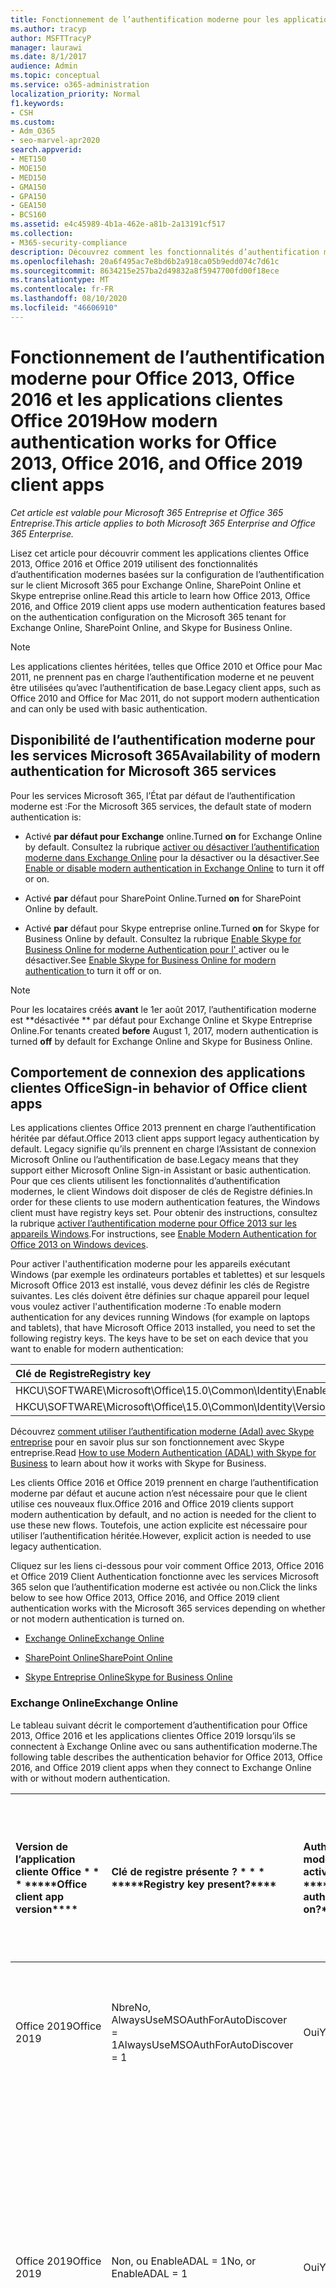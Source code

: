 ```yaml
---
title: Fonctionnement de l’authentification moderne pour les applications clientes Office 2013 et Office 2016
ms.author: tracyp
author: MSFTTracyP
manager: laurawi
ms.date: 8/1/2017
audience: Admin
ms.topic: conceptual
ms.service: o365-administration
localization_priority: Normal
f1.keywords:
- CSH
ms.custom:
- Adm_O365
- seo-marvel-apr2020
search.appverid:
- MET150
- MOE150
- MED150
- GMA150
- GPA150
- GEA150
- BCS160
ms.assetid: e4c45989-4b1a-462e-a81b-2a13191cf517
ms.collection:
- M365-security-compliance
description: Découvrez comment les fonctionnalités d’authentification moderne Microsoft 365 fonctionnent différemment pour les applications clientes Office 2013 et 2016.
ms.openlocfilehash: 20a6f495ac7e8bd6b2a918ca05b9edd074c7d61c
ms.sourcegitcommit: 8634215e257ba2d49832a8f5947700fd00f18ece
ms.translationtype: MT
ms.contentlocale: fr-FR
ms.lasthandoff: 08/10/2020
ms.locfileid: "46606910"
---
```

# <a name="how-modern-authentication-works-for-office-2013-office-2016-and-office-2019-client-apps"></a><span data-ttu-id="c8784-103">Fonctionnement de l’authentification moderne pour Office 2013, Office 2016 et les applications clientes Office 2019</span><span class="sxs-lookup"><span data-stu-id="c8784-103">How modern authentication works for Office 2013, Office 2016, and Office 2019 client apps</span></span>

<span data-ttu-id="c8784-104">*Cet article est valable pour Microsoft 365 Entreprise et Office 365 Entreprise.*</span><span class="sxs-lookup"><span data-stu-id="c8784-104">*This article applies to both Microsoft 365 Enterprise and Office 365 Enterprise.*</span></span>

<span data-ttu-id="c8784-105">Lisez cet article pour découvrir comment les applications clientes Office 2013, Office 2016 et Office 2019 utilisent des fonctionnalités d’authentification modernes basées sur la configuration de l’authentification sur le client Microsoft 365 pour Exchange Online, SharePoint Online et Skype entreprise online.</span><span class="sxs-lookup"><span data-stu-id="c8784-105">Read this article to learn how Office 2013, Office 2016, and Office 2019 client apps use modern authentication features based on the authentication configuration on the Microsoft 365 tenant for Exchange Online, SharePoint Online, and Skype for Business Online.</span></span>

> [!NOTE]
> <span data-ttu-id="c8784-106">Les applications clientes héritées, telles que Office 2010 et Office pour Mac 2011, ne prennent pas en charge l’authentification moderne et ne peuvent être utilisées qu’avec l’authentification de base.</span><span class="sxs-lookup"><span data-stu-id="c8784-106">Legacy client apps, such as Office 2010 and Office for Mac 2011, do not support modern authentication and can only be used with basic authentication.</span></span>

## <a name="availability-of-modern-authentication-for-microsoft-365-services"></a><span data-ttu-id="c8784-107">Disponibilité de l’authentification moderne pour les services Microsoft 365</span><span class="sxs-lookup"><span data-stu-id="c8784-107">Availability of modern authentication for Microsoft 365 services</span></span>

<span data-ttu-id="c8784-108">Pour les services Microsoft 365, l’État par défaut de l’authentification moderne est :</span><span class="sxs-lookup"><span data-stu-id="c8784-108">For the Microsoft 365 services, the default state of modern authentication is:</span></span>
  
- <span data-ttu-id="c8784-109">Activé **par défaut pour Exchange** online.</span><span class="sxs-lookup"><span data-stu-id="c8784-109">Turned **on** for Exchange Online by default.</span></span> <span data-ttu-id="c8784-110">Consultez la rubrique [activer ou désactiver l’authentification moderne dans Exchange Online](https://support.office.com/article/58018196-f918-49cd-8238-56f57f38d662) pour la désactiver ou la désactiver.</span><span class="sxs-lookup"><span data-stu-id="c8784-110">See [Enable or disable modern authentication in Exchange Online](https://support.office.com/article/58018196-f918-49cd-8238-56f57f38d662) to turn it off or on.</span></span> 
    
- <span data-ttu-id="c8784-111">Activé **par** défaut pour SharePoint Online.</span><span class="sxs-lookup"><span data-stu-id="c8784-111">Turned **on** for SharePoint Online by default.</span></span> 
    
- <span data-ttu-id="c8784-112">Activé **par** défaut pour Skype entreprise online.</span><span class="sxs-lookup"><span data-stu-id="c8784-112">Turned **on** for Skype for Business Online by default.</span></span> <span data-ttu-id="c8784-113">Consultez la rubrique [Enable Skype for Business Online for moderne Authentication pour l' ](https://social.technet.microsoft.com/wiki/contents/articles/34339.skype-for-business-online-enable-your-tenant-for-modern-authentication.aspx)activer ou le désactiver.</span><span class="sxs-lookup"><span data-stu-id="c8784-113">See [Enable Skype for Business Online for modern authentication ](https://social.technet.microsoft.com/wiki/contents/articles/34339.skype-for-business-online-enable-your-tenant-for-modern-authentication.aspx)to turn it off or on.</span></span>

> [!NOTE]
> <span data-ttu-id="c8784-114">Pour les locataires créés **avant** le 1er août 2017, l’authentification moderne est \*\*désactivée \*\* par défaut pour Exchange Online et Skype Entreprise Online.</span><span class="sxs-lookup"><span data-stu-id="c8784-114">For tenants created **before** August 1, 2017, modern authentication is turned **off** by default for Exchange Online and Skype for Business Online.</span></span>
    
## <a name="sign-in-behavior-of-office-client-apps"></a><span data-ttu-id="c8784-115">Comportement de connexion des applications clientes Office</span><span class="sxs-lookup"><span data-stu-id="c8784-115">Sign-in behavior of Office client apps</span></span>

<span data-ttu-id="c8784-116">Les applications clientes Office 2013 prennent en charge l’authentification héritée par défaut.</span><span class="sxs-lookup"><span data-stu-id="c8784-116">Office 2013 client apps support legacy authentication by default.</span></span> <span data-ttu-id="c8784-117">Legacy signifie qu’ils prennent en charge l’Assistant de connexion Microsoft Online ou l’authentification de base.</span><span class="sxs-lookup"><span data-stu-id="c8784-117">Legacy means that they support either Microsoft Online Sign-in Assistant or basic authentication.</span></span> <span data-ttu-id="c8784-118">Pour que ces clients utilisent les fonctionnalités d’authentification modernes, le client Windows doit disposer de clés de Registre définies.</span><span class="sxs-lookup"><span data-stu-id="c8784-118">In order for these clients to use modern authentication features, the Windows client must have registry keys set.</span></span> <span data-ttu-id="c8784-119">Pour obtenir des instructions, consultez la rubrique [activer l’authentification moderne pour Office 2013 sur les appareils Windows](https://support.office.com/article/7dc1c01a-090f-4971-9677-f1b192d6c910).</span><span class="sxs-lookup"><span data-stu-id="c8784-119">For instructions, see [Enable Modern Authentication for Office 2013 on Windows devices](https://support.office.com/article/7dc1c01a-090f-4971-9677-f1b192d6c910).</span></span>

<span data-ttu-id="c8784-p104">Pour activer l'authentification moderne pour les appareils exécutant Windows (par exemple les ordinateurs portables et tablettes) et sur lesquels Microsoft Office 2013 est installé, vous devez définir les clés de Registre suivantes. Les clés doivent être définies sur chaque appareil pour lequel vous voulez activer l'authentification moderne :</span><span class="sxs-lookup"><span data-stu-id="c8784-p104">To enable modern authentication for any devices running Windows (for example on laptops and tablets), that have Microsoft Office 2013 installed, you need to set the following registry keys. The keys have to be set on each device that you want to enable for modern authentication:</span></span>
  
|<span data-ttu-id="c8784-122">**Clé de Registre**</span><span class="sxs-lookup"><span data-stu-id="c8784-122">**Registry key**</span></span>|<span data-ttu-id="c8784-123">**Type**</span><span class="sxs-lookup"><span data-stu-id="c8784-123">**Type**</span></span>|<span data-ttu-id="c8784-124">**Valeur**</span><span class="sxs-lookup"><span data-stu-id="c8784-124">**Value**</span></span> |
|:-------|:------:|--------:|
|<span data-ttu-id="c8784-125">HKCU\SOFTWARE\Microsoft\Office\15.0\Common\Identity\EnableADAL</span><span class="sxs-lookup"><span data-stu-id="c8784-125">HKCU\SOFTWARE\Microsoft\Office\15.0\Common\Identity\EnableADAL</span></span>  |<span data-ttu-id="c8784-126">REG_DWORD</span><span class="sxs-lookup"><span data-stu-id="c8784-126">REG_DWORD</span></span>  |<span data-ttu-id="c8784-127">0,1</span><span class="sxs-lookup"><span data-stu-id="c8784-127">1</span></span>  |
|<span data-ttu-id="c8784-128">HKCU\SOFTWARE\Microsoft\Office\15.0\Common\Identity\Version</span><span class="sxs-lookup"><span data-stu-id="c8784-128">HKCU\SOFTWARE\Microsoft\Office\15.0\Common\Identity\Version</span></span> |<span data-ttu-id="c8784-129">REG_DWORD</span><span class="sxs-lookup"><span data-stu-id="c8784-129">REG_DWORD</span></span> |<span data-ttu-id="c8784-130">0,1</span><span class="sxs-lookup"><span data-stu-id="c8784-130">1</span></span> |
  
<span data-ttu-id="c8784-131">Découvrez [comment utiliser l’authentification moderne (Adal) avec Skype entreprise](https://go.microsoft.com/fwlink/p/?LinkId=785431) pour en savoir plus sur son fonctionnement avec Skype entreprise.</span><span class="sxs-lookup"><span data-stu-id="c8784-131">Read [How to use Modern Authentication (ADAL) with Skype for Business](https://go.microsoft.com/fwlink/p/?LinkId=785431) to learn about how it works with Skype for Business.</span></span> 
  
<span data-ttu-id="c8784-132">Les clients Office 2016 et Office 2019 prennent en charge l’authentification moderne par défaut et aucune action n’est nécessaire pour que le client utilise ces nouveaux flux.</span><span class="sxs-lookup"><span data-stu-id="c8784-132">Office 2016 and Office 2019 clients support modern authentication by default, and no action is needed for the client to use these new flows.</span></span> <span data-ttu-id="c8784-133">Toutefois, une action explicite est nécessaire pour utiliser l’authentification héritée.</span><span class="sxs-lookup"><span data-stu-id="c8784-133">However, explicit action is needed to use legacy authentication.</span></span>
  
<span data-ttu-id="c8784-134">Cliquez sur les liens ci-dessous pour voir comment Office 2013, Office 2016 et Office 2019 Client Authentication fonctionne avec les services Microsoft 365 selon que l’authentification moderne est activée ou non.</span><span class="sxs-lookup"><span data-stu-id="c8784-134">Click the links below to see how Office 2013, Office 2016, and Office 2019 client authentication works with the Microsoft 365 services depending on whether or not modern authentication is turned on.</span></span>
  
- [<span data-ttu-id="c8784-135">Exchange Online</span><span class="sxs-lookup"><span data-stu-id="c8784-135">Exchange Online</span></span>](modern-auth-for-office-2013-and-2016.md#BK_EchangeOnline)
    
- [<span data-ttu-id="c8784-136">SharePoint Online</span><span class="sxs-lookup"><span data-stu-id="c8784-136">SharePoint Online</span></span>](modern-auth-for-office-2013-and-2016.md#BK_SharePointOnline)
    
- [<span data-ttu-id="c8784-137">Skype Entreprise Online</span><span class="sxs-lookup"><span data-stu-id="c8784-137">Skype for Business Online</span></span>](modern-auth-for-office-2013-and-2016.md#BK_SFBO)
    
<span data-ttu-id="c8784-138"><a name="BK_EchangeOnline"> </a></span><span class="sxs-lookup"><span data-stu-id="c8784-138"><a name="BK_EchangeOnline"> </a></span></span>
### <a name="exchange-online"></a><span data-ttu-id="c8784-139">Exchange Online</span><span class="sxs-lookup"><span data-stu-id="c8784-139">Exchange Online</span></span>

<span data-ttu-id="c8784-140">Le tableau suivant décrit le comportement d’authentification pour Office 2013, Office 2016 et les applications clientes Office 2019 lorsqu’ils se connectent à Exchange Online avec ou sans authentification moderne.</span><span class="sxs-lookup"><span data-stu-id="c8784-140">The following table describes the authentication behavior for Office 2013, Office 2016, and Office 2019 client apps when they connect to Exchange Online with or without modern authentication.</span></span>
  
|<span data-ttu-id="c8784-141">Version de l’application cliente Office \* \* \* \*</span><span class="sxs-lookup"><span data-stu-id="c8784-141">\*\*\*\*Office client app version\*\*\*\*</span></span>|<span data-ttu-id="c8784-142">Clé de registre présente ? \* \* \* \*</span><span class="sxs-lookup"><span data-stu-id="c8784-142">\*\*\*\*Registry key present?\*\*\*\*</span></span>|<span data-ttu-id="c8784-143">Authentification moderne activée ? \* \* \* \*</span><span class="sxs-lookup"><span data-stu-id="c8784-143">\*\*\*\*Modern authentication on?\*\*\*\*</span></span>|<span data-ttu-id="c8784-144">Comportement d’authentification avec l’authentification moderne activée pour le client (par défaut) \* \* \* \*</span><span class="sxs-lookup"><span data-stu-id="c8784-144">\*\*\*\*Authentication behavior with modern authentication turned on for the tenant (default)\*\*\*\*</span></span>|<span data-ttu-id="c8784-145">Comportement d’authentification avec l’authentification moderne désactivée pour le client \* \* \* \*</span><span class="sxs-lookup"><span data-stu-id="c8784-145">\*\*\*\*Authentication behavior with modern authentication turned off for the tenant\*\*\*\*</span></span>|
|:-----|:-----|:-----|:-----|:-----|
|<span data-ttu-id="c8784-146">Office 2019</span><span class="sxs-lookup"><span data-stu-id="c8784-146">Office 2019</span></span>  <br/> |<span data-ttu-id="c8784-147">Nbre</span><span class="sxs-lookup"><span data-stu-id="c8784-147">No,</span></span> <br> <span data-ttu-id="c8784-148">AlwaysUseMSOAuthForAutoDiscover = 1</span><span class="sxs-lookup"><span data-stu-id="c8784-148">AlwaysUseMSOAuthForAutoDiscover = 1</span></span> <br/> |<span data-ttu-id="c8784-149">Oui</span><span class="sxs-lookup"><span data-stu-id="c8784-149">Yes</span></span>  <br/> |<span data-ttu-id="c8784-150">Force l’authentification moderne sur Outlook 2013, 2016 ou 2019.</span><span class="sxs-lookup"><span data-stu-id="c8784-150">Forces modern authentication on Outlook 2013, 2016, or 2019.</span></span> <br/> [<span data-ttu-id="c8784-151">Plus d’informations</span><span class="sxs-lookup"><span data-stu-id="c8784-151">More info</span></span>](https://support.microsoft.com/help/3126599/outlook-prompts-for-password-when-modern-authentication-is-enabled)|<span data-ttu-id="c8784-152">Force l’authentification moderne dans le client Outlook.</span><span class="sxs-lookup"><span data-stu-id="c8784-152">Forces modern authentication within the Outlook client.</span></span><br/> |
|<span data-ttu-id="c8784-153">Office 2019</span><span class="sxs-lookup"><span data-stu-id="c8784-153">Office 2019</span></span>  <br/> |<span data-ttu-id="c8784-154">Non, ou EnableADAL = 1</span><span class="sxs-lookup"><span data-stu-id="c8784-154">No, or EnableADAL = 1</span></span>  <br/> |<span data-ttu-id="c8784-155">Oui</span><span class="sxs-lookup"><span data-stu-id="c8784-155">Yes</span></span>  <br/> |<span data-ttu-id="c8784-156">L’authentification moderne est tentée en premier.</span><span class="sxs-lookup"><span data-stu-id="c8784-156">Modern authentication is attempted first.</span></span> <span data-ttu-id="c8784-157">Si le serveur refuse une connexion d’authentification moderne, l’authentification de base est alors utilisée.</span><span class="sxs-lookup"><span data-stu-id="c8784-157">If the server refuses a modern authentication connection, then basic authentication is used.</span></span> <span data-ttu-id="c8784-158">Le serveur refuse l’authentification moderne lorsque le client n’est pas activé.</span><span class="sxs-lookup"><span data-stu-id="c8784-158">Server refuses modern authentication when the tenant is not enabled.</span></span>  <br/> |<span data-ttu-id="c8784-159">L’authentification moderne est tentée en premier.</span><span class="sxs-lookup"><span data-stu-id="c8784-159">Modern authentication is attempted first.</span></span> <span data-ttu-id="c8784-160">Si le serveur refuse une connexion d’authentification moderne, l’authentification de base est alors utilisée.</span><span class="sxs-lookup"><span data-stu-id="c8784-160">If the server refuses a modern authentication connection, then basic authentication is used.</span></span> <span data-ttu-id="c8784-161">Le serveur refuse l’authentification moderne lorsque le client n’est pas activé.</span><span class="sxs-lookup"><span data-stu-id="c8784-161">Server refuses modern authentication when the tenant is not enabled.</span></span>  <br/> |
|<span data-ttu-id="c8784-162">Office 2019</span><span class="sxs-lookup"><span data-stu-id="c8784-162">Office 2019</span></span>  <br/> |<span data-ttu-id="c8784-163">Oui, EnableADAL = 1</span><span class="sxs-lookup"><span data-stu-id="c8784-163">Yes, EnableADAL = 1</span></span>  <br/> |<span data-ttu-id="c8784-164">Oui</span><span class="sxs-lookup"><span data-stu-id="c8784-164">Yes</span></span>  <br/> |<span data-ttu-id="c8784-165">L’authentification moderne est tentée en premier.</span><span class="sxs-lookup"><span data-stu-id="c8784-165">Modern authentication is attempted first.</span></span> <span data-ttu-id="c8784-166">Si le serveur refuse une connexion d’authentification moderne, l’authentification de base est alors utilisée.</span><span class="sxs-lookup"><span data-stu-id="c8784-166">If the server refuses a modern authentication connection, then basic authentication is used.</span></span> <span data-ttu-id="c8784-167">Le serveur refuse l’authentification moderne lorsque le client n’est pas activé.</span><span class="sxs-lookup"><span data-stu-id="c8784-167">Server refuses modern authentication when the tenant is not enabled.</span></span>  <br/> |<span data-ttu-id="c8784-168">L’authentification moderne est tentée en premier.</span><span class="sxs-lookup"><span data-stu-id="c8784-168">Modern authentication is attempted first.</span></span> <span data-ttu-id="c8784-169">Si le serveur refuse une connexion d’authentification moderne, l’authentification de base est alors utilisée.</span><span class="sxs-lookup"><span data-stu-id="c8784-169">If the server refuses a modern authentication connection, then basic authentication is used.</span></span> <span data-ttu-id="c8784-170">Le serveur refuse l’authentification moderne lorsque le client n’est pas activé.</span><span class="sxs-lookup"><span data-stu-id="c8784-170">Server refuses modern authentication when the tenant is not enabled.</span></span>  <br/> |
|<span data-ttu-id="c8784-171">Office 2019</span><span class="sxs-lookup"><span data-stu-id="c8784-171">Office 2019</span></span>  <br/> |<span data-ttu-id="c8784-172">Oui, EnableADAL = 0</span><span class="sxs-lookup"><span data-stu-id="c8784-172">Yes, EnableADAL=0</span></span>  <br/> |<span data-ttu-id="c8784-173">Non</span><span class="sxs-lookup"><span data-stu-id="c8784-173">No</span></span>  <br/> |<span data-ttu-id="c8784-174">Authentification de base</span><span class="sxs-lookup"><span data-stu-id="c8784-174">Basic authentication</span></span>  <br/> |<span data-ttu-id="c8784-175">Authentification de base</span><span class="sxs-lookup"><span data-stu-id="c8784-175">Basic authentication</span></span>  <br/> |
|<span data-ttu-id="c8784-176">Office 2016</span><span class="sxs-lookup"><span data-stu-id="c8784-176">Office 2016</span></span>  <br/> |<span data-ttu-id="c8784-177">Nbre</span><span class="sxs-lookup"><span data-stu-id="c8784-177">No,</span></span> <br> <span data-ttu-id="c8784-178">AlwaysUseMSOAuthForAutoDiscover = 1</span><span class="sxs-lookup"><span data-stu-id="c8784-178">AlwaysUseMSOAuthForAutoDiscover = 1</span></span> <br/> |<span data-ttu-id="c8784-179">Oui</span><span class="sxs-lookup"><span data-stu-id="c8784-179">Yes</span></span>  <br/> |<span data-ttu-id="c8784-180">Force l’authentification moderne sur 2013, 2016 ou 2019.</span><span class="sxs-lookup"><span data-stu-id="c8784-180">Forces modern authentication on 2013, 2016, or 2019.</span></span> <br/> [<span data-ttu-id="c8784-181">Plus d’informations</span><span class="sxs-lookup"><span data-stu-id="c8784-181">More info</span></span>](https://support.microsoft.com/help/3126599/outlook-prompts-for-password-when-modern-authentication-is-enabled)|<span data-ttu-id="c8784-182">Force l’authentification moderne dans le client Outlook.</span><span class="sxs-lookup"><span data-stu-id="c8784-182">Forces modern authentication within the Outlook client.</span></span><br/> |
|<span data-ttu-id="c8784-183">Office 2016</span><span class="sxs-lookup"><span data-stu-id="c8784-183">Office 2016</span></span>  <br/> |<span data-ttu-id="c8784-184">Non, ou EnableADAL = 1</span><span class="sxs-lookup"><span data-stu-id="c8784-184">No, or EnableADAL = 1</span></span>  <br/> |<span data-ttu-id="c8784-185">Oui</span><span class="sxs-lookup"><span data-stu-id="c8784-185">Yes</span></span>  <br/> |<span data-ttu-id="c8784-186">L’authentification moderne est tentée en premier.</span><span class="sxs-lookup"><span data-stu-id="c8784-186">Modern authentication is attempted first.</span></span> <span data-ttu-id="c8784-187">Si le serveur refuse une connexion d’authentification moderne, l’authentification de base est alors utilisée.</span><span class="sxs-lookup"><span data-stu-id="c8784-187">If the server refuses a modern authentication connection, then basic authentication is used.</span></span> <span data-ttu-id="c8784-188">Le serveur refuse l’authentification moderne lorsque le client n’est pas activé.</span><span class="sxs-lookup"><span data-stu-id="c8784-188">Server refuses modern authentication when the tenant is not enabled.</span></span>  <br/> |<span data-ttu-id="c8784-189">L’authentification moderne est tentée en premier.</span><span class="sxs-lookup"><span data-stu-id="c8784-189">Modern authentication is attempted first.</span></span> <span data-ttu-id="c8784-190">Si le serveur refuse une connexion d’authentification moderne, l’authentification de base est alors utilisée.</span><span class="sxs-lookup"><span data-stu-id="c8784-190">If the server refuses a modern authentication connection, then basic authentication is used.</span></span> <span data-ttu-id="c8784-191">Le serveur refuse l’authentification moderne lorsque le client n’est pas activé.</span><span class="sxs-lookup"><span data-stu-id="c8784-191">Server refuses modern authentication when the tenant is not enabled.</span></span>  <br/> |
|<span data-ttu-id="c8784-192">Office 2016</span><span class="sxs-lookup"><span data-stu-id="c8784-192">Office 2016</span></span>  <br/> |<span data-ttu-id="c8784-193">Oui, EnableADAL = 1</span><span class="sxs-lookup"><span data-stu-id="c8784-193">Yes, EnableADAL = 1</span></span>  <br/> |<span data-ttu-id="c8784-194">Oui</span><span class="sxs-lookup"><span data-stu-id="c8784-194">Yes</span></span>  <br/> |<span data-ttu-id="c8784-195">L’authentification moderne est tentée en premier.</span><span class="sxs-lookup"><span data-stu-id="c8784-195">Modern authentication is attempted first.</span></span> <span data-ttu-id="c8784-196">Si le serveur refuse une connexion d’authentification moderne, l’authentification de base est alors utilisée.</span><span class="sxs-lookup"><span data-stu-id="c8784-196">If the server refuses a modern authentication connection, then basic authentication is used.</span></span> <span data-ttu-id="c8784-197">Le serveur refuse l’authentification moderne lorsque le client n’est pas activé.</span><span class="sxs-lookup"><span data-stu-id="c8784-197">Server refuses modern authentication when the tenant is not enabled.</span></span>  <br/> |<span data-ttu-id="c8784-198">L’authentification moderne est tentée en premier.</span><span class="sxs-lookup"><span data-stu-id="c8784-198">Modern authentication is attempted first.</span></span> <span data-ttu-id="c8784-199">Si le serveur refuse une connexion d’authentification moderne, l’authentification de base est alors utilisée.</span><span class="sxs-lookup"><span data-stu-id="c8784-199">If the server refuses a modern authentication connection, then basic authentication is used.</span></span> <span data-ttu-id="c8784-200">Le serveur refuse l’authentification moderne lorsque le client n’est pas activé.</span><span class="sxs-lookup"><span data-stu-id="c8784-200">Server refuses modern authentication when the tenant is not enabled.</span></span>  <br/> |
|<span data-ttu-id="c8784-201">Office 2016</span><span class="sxs-lookup"><span data-stu-id="c8784-201">Office 2016</span></span>  <br/> |<span data-ttu-id="c8784-202">Oui, EnableADAL = 0</span><span class="sxs-lookup"><span data-stu-id="c8784-202">Yes, EnableADAL=0</span></span>  <br/> |<span data-ttu-id="c8784-203">Non</span><span class="sxs-lookup"><span data-stu-id="c8784-203">No</span></span>  <br/> |<span data-ttu-id="c8784-204">Authentification de base</span><span class="sxs-lookup"><span data-stu-id="c8784-204">Basic authentication</span></span>  <br/> |<span data-ttu-id="c8784-205">Authentification de base</span><span class="sxs-lookup"><span data-stu-id="c8784-205">Basic authentication</span></span>  <br/> |
|<span data-ttu-id="c8784-206">Office 2013</span><span class="sxs-lookup"><span data-stu-id="c8784-206">Office 2013</span></span>  <br/> |<span data-ttu-id="c8784-207">Non</span><span class="sxs-lookup"><span data-stu-id="c8784-207">No</span></span>  <br/> |<span data-ttu-id="c8784-208">Non</span><span class="sxs-lookup"><span data-stu-id="c8784-208">No</span></span>  <br/> |<span data-ttu-id="c8784-209">Authentification de base</span><span class="sxs-lookup"><span data-stu-id="c8784-209">Basic authentication</span></span>  <br/> |<span data-ttu-id="c8784-210">Authentification de base</span><span class="sxs-lookup"><span data-stu-id="c8784-210">Basic authentication</span></span>  <br/> |
|<span data-ttu-id="c8784-211">Office 2013</span><span class="sxs-lookup"><span data-stu-id="c8784-211">Office 2013</span></span>  <br/> |<span data-ttu-id="c8784-212">Oui, EnableADAL = 1</span><span class="sxs-lookup"><span data-stu-id="c8784-212">Yes, EnableADAL = 1</span></span>  <br/> |<span data-ttu-id="c8784-213">Oui</span><span class="sxs-lookup"><span data-stu-id="c8784-213">Yes</span></span>  <br/> |<span data-ttu-id="c8784-214">L’authentification moderne est tentée en premier.</span><span class="sxs-lookup"><span data-stu-id="c8784-214">Modern authentication is attempted first.</span></span> <span data-ttu-id="c8784-215">Si le serveur refuse une connexion d’authentification moderne, l’authentification de base est alors utilisée.</span><span class="sxs-lookup"><span data-stu-id="c8784-215">If the server refuses a modern authentication connection, then basic authentication is used.</span></span> <span data-ttu-id="c8784-216">Le serveur refuse l’authentification moderne lorsque le client n’est pas activé.</span><span class="sxs-lookup"><span data-stu-id="c8784-216">Server refuses modern authentication when the tenant is not enabled.</span></span>  <br/> |<span data-ttu-id="c8784-217">L’authentification moderne est tentée en premier.</span><span class="sxs-lookup"><span data-stu-id="c8784-217">Modern authentication is attempted first.</span></span> <span data-ttu-id="c8784-218">Si le serveur refuse une connexion d’authentification moderne, l’authentification de base est alors utilisée.</span><span class="sxs-lookup"><span data-stu-id="c8784-218">If the server refuses a modern authentication connection, then basic authentication is used.</span></span> <span data-ttu-id="c8784-219">Le serveur refuse l’authentification moderne lorsque le client n’est pas activé.</span><span class="sxs-lookup"><span data-stu-id="c8784-219">Server refuses modern authentication when the tenant is not enabled.</span></span>  <br/> |
   
<span data-ttu-id="c8784-220"><a name="BK_SharePointOnline"> </a></span><span class="sxs-lookup"><span data-stu-id="c8784-220"><a name="BK_SharePointOnline"> </a></span></span>
### <a name="sharepoint-online"></a><span data-ttu-id="c8784-221">SharePoint Online</span><span class="sxs-lookup"><span data-stu-id="c8784-221">SharePoint Online</span></span>

<span data-ttu-id="c8784-222">Le tableau suivant décrit le comportement d’authentification pour Office 2013, Office 2016 et les applications clientes Office 2019 lorsqu’ils se connectent à SharePoint Online avec ou sans authentification moderne.</span><span class="sxs-lookup"><span data-stu-id="c8784-222">The following table describes the authentication behavior for Office 2013, Office 2016, and Office 2019 client apps when they connect to SharePoint Online with or without modern authentication.</span></span>
  
|<span data-ttu-id="c8784-223">Version de l’application cliente Office \* \* \* \*</span><span class="sxs-lookup"><span data-stu-id="c8784-223">\*\*\*\*Office client app version\*\*\*\*</span></span>|<span data-ttu-id="c8784-224">Clé de registre présente ? \* \* \* \*</span><span class="sxs-lookup"><span data-stu-id="c8784-224">\*\*\*\*Registry key present?\*\*\*\*</span></span>|<span data-ttu-id="c8784-225">Authentification moderne activée ? \* \* \* \*</span><span class="sxs-lookup"><span data-stu-id="c8784-225">\*\*\*\*Modern authentication on?\*\*\*\*</span></span>|<span data-ttu-id="c8784-226">Comportement d’authentification avec l’authentification moderne activée pour le client (par défaut) \* \* \* \*</span><span class="sxs-lookup"><span data-stu-id="c8784-226">\*\*\*\*Authentication behavior with modern authentication turned on for the tenant (default)\*\*\*\*</span></span>|<span data-ttu-id="c8784-227">Comportement d’authentification avec l’authentification moderne désactivée pour le client \* \* \* \*</span><span class="sxs-lookup"><span data-stu-id="c8784-227">\*\*\*\*Authentication behavior with modern authentication turned off for the tenant\*\*\*\*</span></span>|
|:-----|:-----|:-----|:-----|:-----|
|<span data-ttu-id="c8784-228">Office 2019</span><span class="sxs-lookup"><span data-stu-id="c8784-228">Office 2019</span></span>  <br/> |<span data-ttu-id="c8784-229">Non, ou EnableADAL = 1</span><span class="sxs-lookup"><span data-stu-id="c8784-229">No, or EnableADAL = 1</span></span>  <br/> |<span data-ttu-id="c8784-230">Oui</span><span class="sxs-lookup"><span data-stu-id="c8784-230">Yes</span></span>  <br/> |<span data-ttu-id="c8784-231">Authentification moderne uniquement.</span><span class="sxs-lookup"><span data-stu-id="c8784-231">Modern authentication only.</span></span>  <br/> |<span data-ttu-id="c8784-232">Échec de la connexion.</span><span class="sxs-lookup"><span data-stu-id="c8784-232">Failure to connect.</span></span>  <br/> |
|<span data-ttu-id="c8784-233">Office 2019</span><span class="sxs-lookup"><span data-stu-id="c8784-233">Office 2019</span></span>  <br/> |<span data-ttu-id="c8784-234">Oui, EnableADAL = 1</span><span class="sxs-lookup"><span data-stu-id="c8784-234">Yes, EnableADAL = 1</span></span>  <br/> |<span data-ttu-id="c8784-235">Oui</span><span class="sxs-lookup"><span data-stu-id="c8784-235">Yes</span></span>  <br/> |<span data-ttu-id="c8784-236">Authentification moderne uniquement.</span><span class="sxs-lookup"><span data-stu-id="c8784-236">Modern authentication only.</span></span>  <br/> |<span data-ttu-id="c8784-237">Échec de la connexion.</span><span class="sxs-lookup"><span data-stu-id="c8784-237">Failure to connect.</span></span>  <br/> |
|<span data-ttu-id="c8784-238">Office 2019</span><span class="sxs-lookup"><span data-stu-id="c8784-238">Office 2019</span></span>  <br/> |<span data-ttu-id="c8784-239">Oui, EnableADAL = 0</span><span class="sxs-lookup"><span data-stu-id="c8784-239">Yes, EnableADAL = 0</span></span>  <br/> |<span data-ttu-id="c8784-240">Non</span><span class="sxs-lookup"><span data-stu-id="c8784-240">No</span></span>  <br/> |<span data-ttu-id="c8784-241">Assistant de connexion Microsoft Online uniquement.</span><span class="sxs-lookup"><span data-stu-id="c8784-241">Microsoft Online Sign-in Assistant only.</span></span>  <br/> |<span data-ttu-id="c8784-242">Assistant de connexion Microsoft Online uniquement.</span><span class="sxs-lookup"><span data-stu-id="c8784-242">Microsoft Online Sign-in Assistant only.</span></span>  <br/> |
|<span data-ttu-id="c8784-243">Office 2016</span><span class="sxs-lookup"><span data-stu-id="c8784-243">Office 2016</span></span>  <br/> |<span data-ttu-id="c8784-244">Non, ou EnableADAL = 1</span><span class="sxs-lookup"><span data-stu-id="c8784-244">No, or EnableADAL = 1</span></span>  <br/> |<span data-ttu-id="c8784-245">Oui</span><span class="sxs-lookup"><span data-stu-id="c8784-245">Yes</span></span>  <br/> |<span data-ttu-id="c8784-246">Authentification moderne uniquement.</span><span class="sxs-lookup"><span data-stu-id="c8784-246">Modern authentication only.</span></span>  <br/> |<span data-ttu-id="c8784-247">Échec de la connexion.</span><span class="sxs-lookup"><span data-stu-id="c8784-247">Failure to connect.</span></span>  <br/> |
|<span data-ttu-id="c8784-248">Office 2016</span><span class="sxs-lookup"><span data-stu-id="c8784-248">Office 2016</span></span>  <br/> |<span data-ttu-id="c8784-249">Oui, EnableADAL = 1</span><span class="sxs-lookup"><span data-stu-id="c8784-249">Yes, EnableADAL = 1</span></span>  <br/> |<span data-ttu-id="c8784-250">Oui</span><span class="sxs-lookup"><span data-stu-id="c8784-250">Yes</span></span>  <br/> |<span data-ttu-id="c8784-251">Authentification moderne uniquement.</span><span class="sxs-lookup"><span data-stu-id="c8784-251">Modern authentication only.</span></span>  <br/> |<span data-ttu-id="c8784-252">Échec de la connexion.</span><span class="sxs-lookup"><span data-stu-id="c8784-252">Failure to connect.</span></span>  <br/> |
|<span data-ttu-id="c8784-253">Office 2016</span><span class="sxs-lookup"><span data-stu-id="c8784-253">Office 2016</span></span>  <br/> |<span data-ttu-id="c8784-254">Oui, EnableADAL = 0</span><span class="sxs-lookup"><span data-stu-id="c8784-254">Yes, EnableADAL = 0</span></span>  <br/> |<span data-ttu-id="c8784-255">Non</span><span class="sxs-lookup"><span data-stu-id="c8784-255">No</span></span>  <br/> |<span data-ttu-id="c8784-256">Assistant de connexion Microsoft Online uniquement.</span><span class="sxs-lookup"><span data-stu-id="c8784-256">Microsoft Online Sign-in Assistant only.</span></span>  <br/> |<span data-ttu-id="c8784-257">Assistant de connexion Microsoft Online uniquement.</span><span class="sxs-lookup"><span data-stu-id="c8784-257">Microsoft Online Sign-in Assistant only.</span></span>  <br/> |
|<span data-ttu-id="c8784-258">Office 2013</span><span class="sxs-lookup"><span data-stu-id="c8784-258">Office 2013</span></span>  <br/> |<span data-ttu-id="c8784-259">Non</span><span class="sxs-lookup"><span data-stu-id="c8784-259">No</span></span>  <br/> |<span data-ttu-id="c8784-260">Non</span><span class="sxs-lookup"><span data-stu-id="c8784-260">No</span></span>  <br/> |<span data-ttu-id="c8784-261">Assistant de connexion Microsoft Online uniquement.</span><span class="sxs-lookup"><span data-stu-id="c8784-261">Microsoft Online Sign-in Assistant only.</span></span>  <br/> |<span data-ttu-id="c8784-262">Assistant de connexion Microsoft Online uniquement.</span><span class="sxs-lookup"><span data-stu-id="c8784-262">Microsoft Online Sign-in Assistant only.</span></span>  <br/> |
|<span data-ttu-id="c8784-263">Office 2013</span><span class="sxs-lookup"><span data-stu-id="c8784-263">Office 2013</span></span>  <br/> |<span data-ttu-id="c8784-264">Oui, EnableADAL = 1</span><span class="sxs-lookup"><span data-stu-id="c8784-264">Yes, EnableADAL = 1</span></span>  <br/> |<span data-ttu-id="c8784-265">Oui</span><span class="sxs-lookup"><span data-stu-id="c8784-265">Yes</span></span>  <br/> |<span data-ttu-id="c8784-266">Authentification moderne uniquement.</span><span class="sxs-lookup"><span data-stu-id="c8784-266">Modern authentication only.</span></span>  <br/> |<span data-ttu-id="c8784-267">Échec de la connexion.</span><span class="sxs-lookup"><span data-stu-id="c8784-267">Failure to connect.</span></span>  <br/> |
   
### <a name="skype-for-business-online"></a><span data-ttu-id="c8784-268">Skype Entreprise Online</span><span class="sxs-lookup"><span data-stu-id="c8784-268">Skype for Business Online</span></span>
<span data-ttu-id="c8784-269"><a name="BK_SFBO"> </a></span><span class="sxs-lookup"><span data-stu-id="c8784-269"><a name="BK_SFBO"> </a></span></span>

<span data-ttu-id="c8784-270">Le tableau suivant décrit le comportement d’authentification pour Office 2013, Office 2016 et les applications clientes Office 2019 lorsqu’ils se connectent à Skype entreprise Online avec ou sans authentification moderne.</span><span class="sxs-lookup"><span data-stu-id="c8784-270">The following table describes the authentication behavior for Office 2013, Office 2016, and Office 2019 client apps when they connect to Skype for Business Online with or without modern authentication.</span></span>
  
|<span data-ttu-id="c8784-271">Version de l’application cliente Office \* \* \* \*</span><span class="sxs-lookup"><span data-stu-id="c8784-271">\*\*\*\*Office client app version\*\*\*\*</span></span>|<span data-ttu-id="c8784-272">Clé de registre présente ? \* \* \* \*</span><span class="sxs-lookup"><span data-stu-id="c8784-272">\*\*\*\*Registry key present?\*\*\*\*</span></span>|<span data-ttu-id="c8784-273">Authentification moderne activée ? \* \* \* \*</span><span class="sxs-lookup"><span data-stu-id="c8784-273">\*\*\*\*Modern authentication on?\*\*\*\*</span></span>|<span data-ttu-id="c8784-274">Comportement d’authentification avec l’authentification moderne activée pour le client \* \* \* \*</span><span class="sxs-lookup"><span data-stu-id="c8784-274">\*\*\*\*Authentication behavior with modern authentication turned on for the tenant\*\*\*\*</span></span>|<span data-ttu-id="c8784-275">Comportement d’authentification avec l’authentification moderne désactivé pour le client (par défaut) \* \* \* \*</span><span class="sxs-lookup"><span data-stu-id="c8784-275">\*\*\*\*Authentication behavior with modern authentication turned off for the tenant (default)\*\*\*\*</span></span>|
|:-----|:-----|:-----|:-----|:-----|
|<span data-ttu-id="c8784-276">Office 2019</span><span class="sxs-lookup"><span data-stu-id="c8784-276">Office 2019</span></span>  <br/> |<span data-ttu-id="c8784-277">Non, ou EnableADAL = 1</span><span class="sxs-lookup"><span data-stu-id="c8784-277">No, or EnableADAL = 1</span></span>  <br/> |<span data-ttu-id="c8784-278">Oui</span><span class="sxs-lookup"><span data-stu-id="c8784-278">Yes</span></span>  <br/> |<span data-ttu-id="c8784-279">L’authentification moderne est tentée en premier.</span><span class="sxs-lookup"><span data-stu-id="c8784-279">Modern authentication is attempted first.</span></span> <span data-ttu-id="c8784-280">Si le serveur refuse une connexion d’authentification moderne, l’Assistant de connexion Microsoft Online est utilisé.</span><span class="sxs-lookup"><span data-stu-id="c8784-280">If the server refuses a modern authentication connection, then Microsoft Online Sign-in Assistant is used.</span></span> <span data-ttu-id="c8784-281">Le serveur refuse l’authentification moderne lorsque les locataires Skype entreprise Online ne sont pas activés.</span><span class="sxs-lookup"><span data-stu-id="c8784-281">Server refuses modern authentication when Skype for Business Online tenants are not enabled.</span></span>  <br/> |<span data-ttu-id="c8784-282">L’authentification moderne est tentée en premier.</span><span class="sxs-lookup"><span data-stu-id="c8784-282">Modern authentication is attempted first.</span></span> <span data-ttu-id="c8784-283">Si le serveur refuse une connexion d’authentification moderne, l’Assistant de connexion Microsoft Online est utilisé.</span><span class="sxs-lookup"><span data-stu-id="c8784-283">If the server refuses a modern authentication connection, then Microsoft Online Sign-in Assistant is used.</span></span> <span data-ttu-id="c8784-284">Le serveur refuse l’authentification moderne lorsque les locataires Skype entreprise Online ne sont pas activés.</span><span class="sxs-lookup"><span data-stu-id="c8784-284">Server refuses modern authentication when Skype for Business Online tenants are not enabled.</span></span>  <br/> |
|<span data-ttu-id="c8784-285">Office 2019</span><span class="sxs-lookup"><span data-stu-id="c8784-285">Office 2019</span></span>  <br/> |<span data-ttu-id="c8784-286">Oui, EnableADAL = 1</span><span class="sxs-lookup"><span data-stu-id="c8784-286">Yes, EnableADAL = 1</span></span>  <br/> |<span data-ttu-id="c8784-287">Oui</span><span class="sxs-lookup"><span data-stu-id="c8784-287">Yes</span></span>  <br/> |<span data-ttu-id="c8784-288">L’authentification moderne est tentée en premier.</span><span class="sxs-lookup"><span data-stu-id="c8784-288">Modern authentication is attempted first.</span></span> <span data-ttu-id="c8784-289">Si le serveur refuse une connexion d’authentification moderne, l’Assistant de connexion Microsoft Online est utilisé.</span><span class="sxs-lookup"><span data-stu-id="c8784-289">If the server refuses a modern authentication connection, then Microsoft Online Sign-in Assistant is used.</span></span> <span data-ttu-id="c8784-290">Le serveur refuse l’authentification moderne lorsque les locataires Skype entreprise Online ne sont pas activés.</span><span class="sxs-lookup"><span data-stu-id="c8784-290">Server refuses modern authentication when Skype for Business Online tenants are not enabled.</span></span>  <br/> |<span data-ttu-id="c8784-291">L’authentification moderne est tentée en premier.</span><span class="sxs-lookup"><span data-stu-id="c8784-291">Modern authentication is attempted first.</span></span> <span data-ttu-id="c8784-292">Si le serveur refuse une connexion d’authentification moderne, l’Assistant de connexion Microsoft Online est utilisé.</span><span class="sxs-lookup"><span data-stu-id="c8784-292">If the server refuses a modern authentication connection, then Microsoft Online Sign-in Assistant is used.</span></span> <span data-ttu-id="c8784-293">Le serveur refuse l’authentification moderne lorsque les locataires Skype entreprise Online ne sont pas activés.</span><span class="sxs-lookup"><span data-stu-id="c8784-293">Server refuses modern authentication when Skype for Business Online tenants are not enabled.</span></span>  <br/> |
|<span data-ttu-id="c8784-294">Office 2019</span><span class="sxs-lookup"><span data-stu-id="c8784-294">Office 2019</span></span>  <br/> |<span data-ttu-id="c8784-295">Oui, EnableADAL = 0</span><span class="sxs-lookup"><span data-stu-id="c8784-295">Yes, EnableADAL = 0</span></span>  <br/> |<span data-ttu-id="c8784-296">Non</span><span class="sxs-lookup"><span data-stu-id="c8784-296">No</span></span>  <br/> |<span data-ttu-id="c8784-297">Assistant de connexion Microsoft Online uniquement.</span><span class="sxs-lookup"><span data-stu-id="c8784-297">Microsoft Online Sign-in Assistant only.</span></span>  <br/> |<span data-ttu-id="c8784-298">Assistant de connexion Microsoft Online uniquement.</span><span class="sxs-lookup"><span data-stu-id="c8784-298">Microsoft Online Sign-in Assistant only.</span></span>  <br/> |
|<span data-ttu-id="c8784-299">Office 2016</span><span class="sxs-lookup"><span data-stu-id="c8784-299">Office 2016</span></span>  <br/> |<span data-ttu-id="c8784-300">Non, ou EnableADAL = 1</span><span class="sxs-lookup"><span data-stu-id="c8784-300">No, or EnableADAL = 1</span></span>  <br/> |<span data-ttu-id="c8784-301">Oui</span><span class="sxs-lookup"><span data-stu-id="c8784-301">Yes</span></span>  <br/> |<span data-ttu-id="c8784-302">L’authentification moderne est tentée en premier.</span><span class="sxs-lookup"><span data-stu-id="c8784-302">Modern authentication is attempted first.</span></span> <span data-ttu-id="c8784-303">Si le serveur refuse une connexion d’authentification moderne, l’Assistant de connexion Microsoft Online est utilisé.</span><span class="sxs-lookup"><span data-stu-id="c8784-303">If the server refuses a modern authentication connection, then Microsoft Online Sign-in Assistant is used.</span></span> <span data-ttu-id="c8784-304">Le serveur refuse l’authentification moderne lorsque les locataires Skype entreprise Online ne sont pas activés.</span><span class="sxs-lookup"><span data-stu-id="c8784-304">Server refuses modern authentication when Skype for Business Online tenants are not enabled.</span></span>  <br/> |<span data-ttu-id="c8784-305">L’authentification moderne est tentée en premier.</span><span class="sxs-lookup"><span data-stu-id="c8784-305">Modern authentication is attempted first.</span></span> <span data-ttu-id="c8784-306">Si le serveur refuse une connexion d’authentification moderne, l’Assistant de connexion Microsoft Online est utilisé.</span><span class="sxs-lookup"><span data-stu-id="c8784-306">If the server refuses a modern authentication connection, then Microsoft Online Sign-in Assistant is used.</span></span> <span data-ttu-id="c8784-307">Le serveur refuse l’authentification moderne lorsque les locataires Skype entreprise Online ne sont pas activés.</span><span class="sxs-lookup"><span data-stu-id="c8784-307">Server refuses modern authentication when Skype for Business Online tenants are not enabled.</span></span>  <br/> |
|<span data-ttu-id="c8784-308">Office 2016</span><span class="sxs-lookup"><span data-stu-id="c8784-308">Office 2016</span></span>  <br/> |<span data-ttu-id="c8784-309">Oui, EnableADAL = 1</span><span class="sxs-lookup"><span data-stu-id="c8784-309">Yes, EnableADAL = 1</span></span>  <br/> |<span data-ttu-id="c8784-310">Oui</span><span class="sxs-lookup"><span data-stu-id="c8784-310">Yes</span></span>  <br/> |<span data-ttu-id="c8784-311">L’authentification moderne est tentée en premier.</span><span class="sxs-lookup"><span data-stu-id="c8784-311">Modern authentication is attempted first.</span></span> <span data-ttu-id="c8784-312">Si le serveur refuse une connexion d’authentification moderne, l’Assistant de connexion Microsoft Online est utilisé.</span><span class="sxs-lookup"><span data-stu-id="c8784-312">If the server refuses a modern authentication connection, then Microsoft Online Sign-in Assistant is used.</span></span> <span data-ttu-id="c8784-313">Le serveur refuse l’authentification moderne lorsque les locataires Skype entreprise Online ne sont pas activés.</span><span class="sxs-lookup"><span data-stu-id="c8784-313">Server refuses modern authentication when Skype for Business Online tenants are not enabled.</span></span>  <br/> |<span data-ttu-id="c8784-314">L’authentification moderne est tentée en premier.</span><span class="sxs-lookup"><span data-stu-id="c8784-314">Modern authentication is attempted first.</span></span> <span data-ttu-id="c8784-315">Si le serveur refuse une connexion d’authentification moderne, l’Assistant de connexion Microsoft Online est utilisé.</span><span class="sxs-lookup"><span data-stu-id="c8784-315">If the server refuses a modern authentication connection, then Microsoft Online Sign-in Assistant is used.</span></span> <span data-ttu-id="c8784-316">Le serveur refuse l’authentification moderne lorsque les locataires Skype entreprise Online ne sont pas activés.</span><span class="sxs-lookup"><span data-stu-id="c8784-316">Server refuses modern authentication when Skype for Business Online tenants are not enabled.</span></span>  <br/> |
|<span data-ttu-id="c8784-317">Office 2016</span><span class="sxs-lookup"><span data-stu-id="c8784-317">Office 2016</span></span>  <br/> |<span data-ttu-id="c8784-318">Oui, EnableADAL = 0</span><span class="sxs-lookup"><span data-stu-id="c8784-318">Yes, EnableADAL = 0</span></span>  <br/> |<span data-ttu-id="c8784-319">Non</span><span class="sxs-lookup"><span data-stu-id="c8784-319">No</span></span>  <br/> |<span data-ttu-id="c8784-320">Assistant de connexion Microsoft Online uniquement.</span><span class="sxs-lookup"><span data-stu-id="c8784-320">Microsoft Online Sign-in Assistant only.</span></span>  <br/> |<span data-ttu-id="c8784-321">Assistant de connexion Microsoft Online uniquement.</span><span class="sxs-lookup"><span data-stu-id="c8784-321">Microsoft Online Sign-in Assistant only.</span></span>  <br/> |
|<span data-ttu-id="c8784-322">Office 2013</span><span class="sxs-lookup"><span data-stu-id="c8784-322">Office 2013</span></span>  <br/> |<span data-ttu-id="c8784-323">Non</span><span class="sxs-lookup"><span data-stu-id="c8784-323">No</span></span>  <br/> |<span data-ttu-id="c8784-324">Non</span><span class="sxs-lookup"><span data-stu-id="c8784-324">No</span></span>  <br/> |<span data-ttu-id="c8784-325">Assistant de connexion Microsoft Online uniquement.</span><span class="sxs-lookup"><span data-stu-id="c8784-325">Microsoft Online Sign-in Assistant only.</span></span>  <br/> |<span data-ttu-id="c8784-326">Assistant de connexion Microsoft Online uniquement.</span><span class="sxs-lookup"><span data-stu-id="c8784-326">Microsoft Online Sign-in Assistant only.</span></span>  <br/> |
|<span data-ttu-id="c8784-327">Office 2013</span><span class="sxs-lookup"><span data-stu-id="c8784-327">Office 2013</span></span>  <br/> |<span data-ttu-id="c8784-328">Oui, EnableADAL = 1</span><span class="sxs-lookup"><span data-stu-id="c8784-328">Yes, EnableADAL = 1</span></span>  <br/> |<span data-ttu-id="c8784-329">Oui</span><span class="sxs-lookup"><span data-stu-id="c8784-329">Yes</span></span>  <br/> |<span data-ttu-id="c8784-330">L’authentification moderne est tentée en premier.</span><span class="sxs-lookup"><span data-stu-id="c8784-330">Modern authentication is attempted first.</span></span> <span data-ttu-id="c8784-331">Si le serveur refuse une connexion d’authentification moderne, l’Assistant de connexion Microsoft Online est utilisé.</span><span class="sxs-lookup"><span data-stu-id="c8784-331">If the server refuses a modern authentication connection, then Microsoft Online Sign-in Assistant is used.</span></span> <span data-ttu-id="c8784-332">Le serveur refuse l’authentification moderne lorsque les locataires Skype entreprise Online ne sont pas activés.</span><span class="sxs-lookup"><span data-stu-id="c8784-332">Server refuses modern authentication when Skype for Business Online tenants are not enabled.</span></span>  <br/> |<span data-ttu-id="c8784-333">Assistant de connexion Microsoft Online uniquement.</span><span class="sxs-lookup"><span data-stu-id="c8784-333">Microsoft Online Sign-in Assistant only.</span></span>  <br/> |
   
## <a name="see-also"></a><span data-ttu-id="c8784-334">Voir aussi</span><span class="sxs-lookup"><span data-stu-id="c8784-334">See also</span></span>

[<span data-ttu-id="c8784-335">Activer l’Authentification moderne pour Office 2013 sur les appareils Windows</span><span class="sxs-lookup"><span data-stu-id="c8784-335">Enable Modern Authentication for Office 2013 on Windows devices</span></span>](https://docs.microsoft.com/microsoft-365/admin/security-and-compliance/enable-modern-authentication)

[<span data-ttu-id="c8784-336">Authentification multifacteur pour Microsoft 365</span><span class="sxs-lookup"><span data-stu-id="c8784-336">Multi-factor authentication for Microsoft 365</span></span>](https://docs.microsoft.com/microsoft-365/admin/security-and-compliance/multi-factor-authentication-microsoft-365)

[<span data-ttu-id="c8784-337">Se connecter à Microsoft 365 avec l’authentification multifacteur</span><span class="sxs-lookup"><span data-stu-id="c8784-337">Sign in to Microsoft 365 with multi-factor authentication</span></span>](https://support.microsoft.com/office/sign-in-to-microsoft-365-with-multi-factor-authentication-2b856342-170a-438e-9a4f-3c092394d3cb)

[<span data-ttu-id="c8784-338">Vue d’ensemble de Microsoft 365 Entreprise</span><span class="sxs-lookup"><span data-stu-id="c8784-338">Microsoft 365 Enterprise overview</span></span>](https://docs.microsoft.com/microsoft-365/enterprise/microsoft-365-overview)
